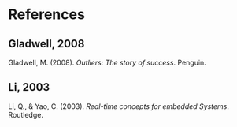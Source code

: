 # References

## Gladwell, 2008

Gladwell, M. (2008). *Outliers: The story of success*. Penguin.

## Li, 2003

Li, Q., & Yao, C. (2003). *Real-time concepts for embedded Systems*. Routledge.
